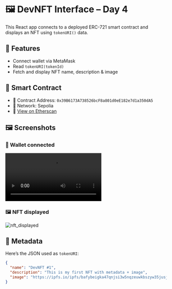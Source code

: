 # 🖼️ DevNFT Interface – Day 4

This React app connects to a deployed ERC-721 smart contract and displays an NFT using `tokenURI()` data.

## 🧩 Features

- Connect wallet via MetaMask
- Read `tokenURI(tokenId)`
- Fetch and display NFT name, description & image

## 🧪 Smart Contract

- 📍 Contract Address: `0x39B6173A738526bcF8a801d0eE182e7d1a350dA5` 
- 🧠 Network: Sepolia 
- 🔗 [View on Etherscan](https://sepolia.etherscan.io/address/0x39B6173A738526bcF8a801d0eE182e7d1a350dA5)

## 🖼 Screenshots

### 🔌 Wallet connected
![connected](./screenshots/video.mp4)

### 🖼 NFT displayed
![nft_displayed](./screenshots/nft_displayed.png)

## 🧠 Metadata

Here’s the JSON used as `tokenURI`:

```json
{
  "name": "DevNFT #1",
  "description": "This is my first NFT with metadata + image",
  "image": "https://ipfs.io/ipfs/bafybeigka47qnjsi3w5nqzeuwkbszyw35jusjludneohsbo7zbrf7u2z6a"
}
